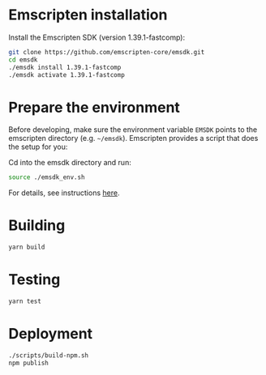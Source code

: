 # Emscripten installation

Install the Emscripten SDK (version 1.39.1-fastcomp):

```sh
git clone https://github.com/emscripten-core/emsdk.git
cd emsdk
./emsdk install 1.39.1-fastcomp
./emsdk activate 1.39.1-fastcomp
```

# Prepare the environment

Before developing, make sure the environment variable `EMSDK` points to the
emscripten directory (e.g. `~/emsdk`). Emscripten provides a script that does
the setup for you:

Cd into the emsdk directory and run:

```sh
source ./emsdk_env.sh
```

For details, see instructions
[here](https://emscripten.org/docs/getting_started/downloads.html#installation-instructions).

# Building

```sh
yarn build
```

# Testing

```sh
yarn test
```

# Deployment
```sh
./scripts/build-npm.sh
npm publish
```
